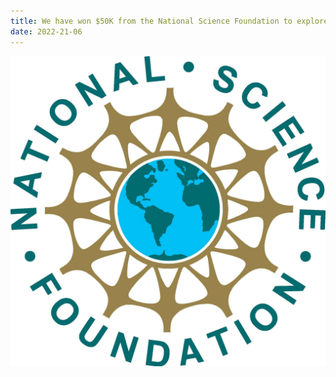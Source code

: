 ```yaml
---
title: We have won $50K from the National Science Foundation to explore commercialization of some of our work on scientific deep learning.
date: 2022-21-06
---
```



![image](NSF.jpg)

<!--more-->

